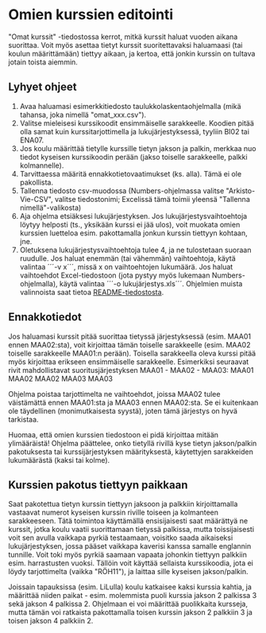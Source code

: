 # Omien kurssien editointi
"Omat kurssit" -tiedostossa kerrot, mitkä kurssit haluat vuoden aikana suorittaa. Voit myös asettaa tietyt kurssit suoritettavaksi haluamaasi (tai koulun määrittämään) tiettyy aikaan, ja kertoa, että jonkin kurssin on tultava jotain toista aiemmin.

## Lyhyet ohjeet
1. Avaa haluamasi esimerkkitiedosto taulukkolaskentaohjelmalla (mikä tahansa, joka nimellä "omat_xxx.csv").
2. Valitse mieleisesi kurssikoodit ensimmäiselle sarakkeelle. Koodien pitää olla samat kuin kurssitarjottimella ja lukujärjestyksessä, tyyliin BI02 tai ENA07.
3. Jos koulu määrittää tietylle kurssille tietyn jakson ja palkin, merkkaa nuo tiedot kyseisen kurssikoodin perään (jakso toiselle sarakkeelle, palkki kolmannelle).
4. Tarvittaessa määritä ennakkotietovaatimukset (ks. alla). Tämä ei ole pakollista.
5. Tallenna tiedosto csv-muodossa (Numbers-ohjelmassa valitse "Arkisto-Vie-CSV", valitse tiedostonimi; Excelissä tämä toimii yleensä "Tallenna nimellä"-valikosta)
6. Aja ohjelma etsiäksesi lukujärjestyksen. Jos lukujärjestysvaihtoehtoja löytyy helposti (ts., yksikään kurssi ei jää ulos), voit muokata omien kurssien luetteloa esim. pakottamalla jonkun kurssin tiettyyn kohtaan, jne.
7. Oletuksena lukujärjestysvaihtoehtoja tulee 4, ja ne tulostetaan suoraan ruudulle. Jos haluat enemmän (tai vähemmän) vaihtoehtoja, käytä valintaa ´´´-v x´´´, missä x on vaihtoehtojen lukumäärä. Jos haluat vaihtoehdot Excel-tiedostoon (jota pystyy myös lukemaan Numbers-ohjelmalla), käytä valintaa ´´´-o lukujärjestys.xls´´´.  Ohjelmien muista valinnoista saat tietoa [README-tiedostosta](README.md).

## Ennakkotiedot
Jos haluamasi kurssit pitää suorittaa tietyssä järjestyksessä (esim. MAA01 ennen MAA02:sta), voit kirjoittaa tämän toiselle sarakkeelle (esim. MAA02 toiselle sarakkeelle MAA01:n perään). Toisella sarakkeella oleva kurssi pitää myös kirjoittaa erikseen ensimmäiselle sarakkeelle. Esimerkiksi seuraavat rivit mahdollistavat suoritusjärjestyksen MAA01 - MAA02 - MAA03:
MAA01  MAA02
MAA02  MAA03
MAA03

Ohjelma poistaa tarjottimelta ne vaihtoehdot, joissa MAA02 tulee väistämättä ennen MAA01:sta ja MAA03 ennen MAA02:sta. Se ei kuitenkaan ole täydellinen (monimutkaisesta syystä), joten tämä järjestys on hyvä tarkistaa.

Huomaa, että omien kurssien tiedostoon ei pidä kirjoittaa mitään ylimääräistä! Ohjelma päättelee, onko tietyllä rivillä kyse tietyn jakson/palkin pakotuksesta tai kurssijärjestyksen määrityksestä, käytettyjen sarakkeiden lukumäärästä (kaksi tai kolme).

## Kurssien pakotus tiettyyn paikkaan
Saat pakotettua tietyn kurssin tiettyyn jaksoon ja palkkiin kirjoittamalla vastaavat numerot kyseisen kurssin riville toiseen ja kolmanteen sarakkeeseen. Tätä toimintoa käyttämällä ensisijaisesti saat määrättyä ne kurssit, jotka koulu vaatii suorittamaan tietyssä palkissa, mutta toissijaisesti voit sen avulla vaikkapa pyrkiä testaamaan, voisitko saada aikaiseksi lukujärjestyksen, jossa pääset vaikkapa kaverisi kanssa samalle englannin tunnille. Voit toki myös pyrkiä saamaan vapaata johonkin tiettyyn palkkiin esim. harrastusten vuoksi. Tällöin voit käyttää sellaista kurssikoodia, jota ei löydy tarjottimelta (vaikka "RÖH11"), ja laittaa sille kyseisen jakson/palkin.

Joissain tapauksissa (esim. LiLulla) koulu katkaisee kaksi kurssia kahtia, ja määrittää niiden paikat - esim. molemmista puoli kurssia jakson 2 palkissa 3 sekä jakson 4 palkissa 2. Ohjelmaan ei voi määrittää puolikkaita kursseja, mutta tämän voi ratkaista pakottamalla toisen kurssin jakson 2 palkkiin 3 ja toisen jakson 4 palkkiin 2.
